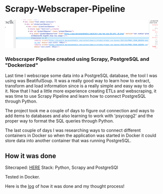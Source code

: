 # Scrapy-Webscraper-Pipeline
![](./scs/webscraping.png)

### Webscraper Pipeline created using Scrapy, PostgreSQL and "Dockerized"

Last time I webscrape some data into a PostgreSQL database, the tool I was using
was BeatifulSoup. It was a really good way to  learn how to extract, transform and load information since
is a really simple and easy way to do it. Now that I had a little more experience creating ETLs and
webscraping, it was time to use Scrapy Pipeline and learn how to connect PostgreSQL through Python.

The project took me a couple of days to figure out connection and ways to add
items to databases and also learning to work with 'psycopg2' and the proper way to
format the SQL queries through Python.

The last couple of days I was researching ways to connect different containers in Docker so when the application was
started in Docker it could store data into another container that was running PostgreSQL.

## How it was done
Sitecraped: [HERE](https://www.barnesandnoble.com/b/books/_/N-1fZ29Z8q8?Nrpp=20&page=1)
Stack: Python, Scrapy and PostgreSQl

Tested in Docker.

Here is the [log](https://medium.com/@obedlaws_logs/3-9-22-a-new-web-scraping-pipeline-w-scrapy-452ba6a51c89) of how it was done and my thought process!
